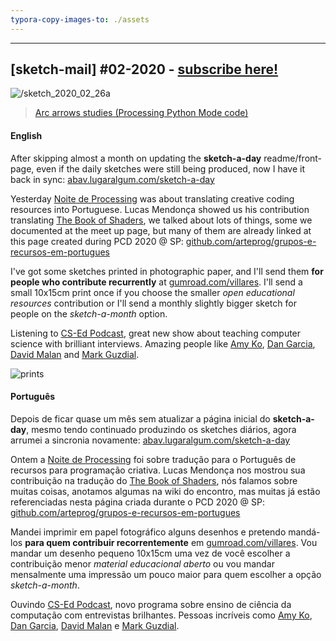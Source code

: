 ```yaml
---
typora-copy-images-to: ./assets
---
```


---

## [sketch-mail] #02-2020 - [subscribe here!](/sketch-mail)

![/sketch_2020_02_26a](https://abav.lugaralgum.com/sketch-a-day/2020/sketch_2020_02_26a/sketch_2020_02_26a.gif)

> [Arc arrows studies (Processing Python Mode code)](https://github.com/villares/sketch-a-day/tree/master/2020/sketch_2020_02_26a)

#### English

After skipping almost a month on updating the **sketch-a-day** readme/front-page, even if the daily sketches were still being produced, now I have it back in sync: [abav.lugaralgum.com/sketch-a-day](https://abav.lugaralgum.com/sketch-a-day)

Yesterday [Noite de Processing](https://garoa.net.br/wiki/Noite_de_Processing) was about translating creative coding resources into Portuguese. Lucas Mendonça showed us his contribution translating [The Book of Shaders](https://thebookofshaders.com/?lan=pt), we talked about lots of things, some we documented at the meet up page, but many of them are  already linked at this page created during PCD 2020 @ SP: [github.com/arteprog/grupos-e-recursos-em-portugues](https://github.com/arteprog/grupos-e-recursos-em-portugues)

I've got some sketches printed in photographic paper, and I'll send them **for people who contribute recurrently** at [gumroad.com/villares](https://gumroad.com/villares). I'll send a small 10x15cm print once if you choose the smaller *open educational resources* contribution or I'll send a monthly slightly bigger sketch for people on the *sketch-a-month* option.

Listening to [CS-Ed Podcast](https://sites.duke.edu/csedpodcast/), great new show about teaching computer science with brilliant interviews. Amazing people like [Amy Ko](https://faculty.washington.edu/ajko/),  [Dan Garcia](https://www2.eecs.berkeley.edu/Faculty/Homepages/garcia.html), [David Malan](https://cs.harvard.edu/malan/) and [Mark Guzdial](https://www.si.umich.edu/people/mark-guzdial).

![prints](https://abav.lugaralgum.com/sketch-mail/assets/prints.jpg)

#### Português

Depois de ficar quase um mês sem atualizar a página inicial do **sketch-a-day**, mesmo tendo continuado produzindo os sketches diários, agora arrumei a sincronia novamente: [abav.lugaralgum.com/sketch-a-day](https://abav.lugaralgum.com/sketch-a-day)

Ontem a [Noite de Processing](https://garoa.net.br/wiki/Noite_de_Processing) foi sobre tradução para o Português de recursos para programação criativa. Lucas Mendonça nos mostrou sua contribuição na tradução do [The Book of Shaders](https://thebookofshaders.com/?lan=pt), nós falamos sobre muitas coisas, anotamos algumas na wiki do encontro, mas muitas já estão referenciadas nesta página criada durante o PCD 2020 @ SP: [github.com/arteprog/grupos-e-recursos-em-portugues](https://github.com/arteprog/grupos-e-recursos-em-portugues)

Mandei imprimir em papel fotográfico alguns desenhos e pretendo mandá-los **para quem contribuir recorrentemente** em [gumroad.com/villares](https://gumroad.com/villares). Vou mandar um desenho pequeno 10x15cm uma vez de você escolher a contribuição menor *material educacional aberto* ou vou mandar mensalmente uma impressão um pouco maior para quem escolher a opção *sketch-a-month*.

Ouvindo [CS-Ed Podcast](https://sites.duke.edu/csedpodcast/), novo programa sobre ensino de ciência da computação com entrevistas brilhantes. Pessoas incríveis como [Amy Ko](https://faculty.washington.edu/ajko/),  [Dan Garcia](https://www2.eecs.berkeley.edu/Faculty/Homepages/garcia.html), [David Malan](https://cs.harvard.edu/malan/) e [Mark Guzdial](https://www.si.umich.edu/people/mark-guzdial).

